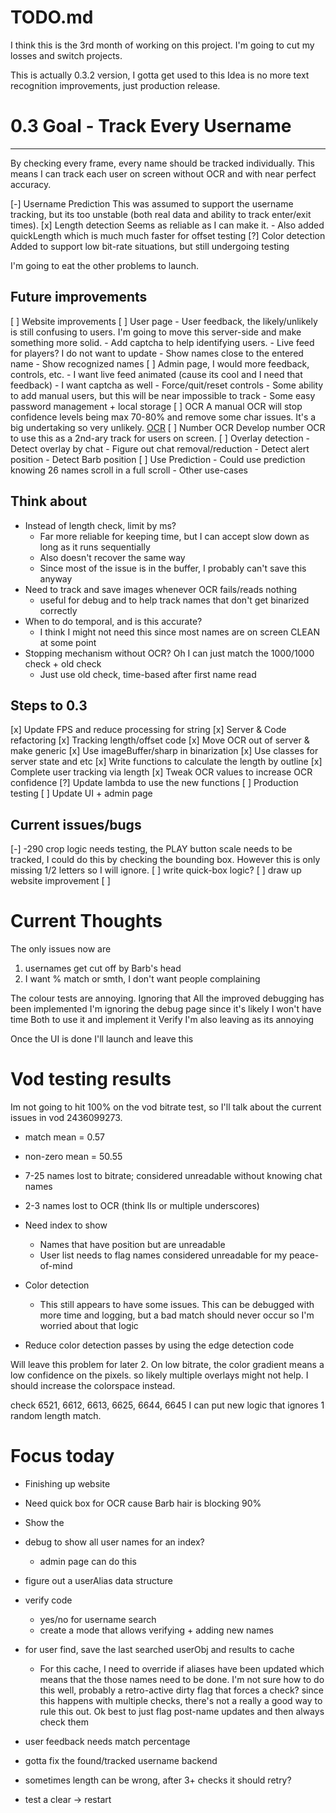 # TODO.md
I think this is the 3rd month of working on this project. 
I'm going to cut my losses and switch projects.

This is actually 0.3.2 version, I gotta get used to this
Idea is no more text recognition improvements, just production release.


# 0.3 Goal - Track Every Username
---
By checking every frame, every name should be tracked individually.
This means I can track each user on screen without OCR and with near perfect accuracy.

[-] Username Prediction
    This was assumed to support the username tracking, but its too unstable (both real data and ability to track enter/exit times).
[x] Length detection
    Seems as reliable as I can make it.
    - Also added quickLength which is much much faster for offset testing
[?] Color detection
    Added to support low bit-rate situations, but still undergoing testing

I'm going to eat the other problems to launch.

## Future improvements
[ ] Website improvements
    [ ] User page
        - User feedback, the likely/unlikely is still confusing to users. I'm going to move this server-side and make something more solid.
        - Add captcha to help identifying users.
        - Live feed for players? I do not want to update
        - Show names close to the entered name
        - Show recognized names
    [ ] Admin page, I would more feedback, controls, etc.
        - I want live feed animated (cause its cool and I need that feedback)
        - I want captcha as well
        - Force/quit/reset controls
        - Some ability to add manual users, but this will be near impossible to track
        - Some easy password management + local storage
[ ] OCR 
    A manual OCR will stop confidence levels being max 70-80% and remove some char issues. It's a big undertaking so very unlikely.
    [OCR](/Implementation.md#ocr-notes)
[ ] Number OCR
    Develop number OCR to use this as a 2nd-ary track for users on screen.
[ ] Overlay detection
    - Detect overlay by chat
        - Figure out chat removal/reduction
    - Detect alert position
    - Detect Barb position
[ ] Use Prediction
    - Could use prediction knowing 26 names scroll in a full scroll
    - Other use-cases

## Think about
- Instead of length check, limit by ms? 
    - Far more reliable for keeping time, but I can accept slow down as long as it runs sequentially
    - Also doesn't recover the same way
    - Since most of the issue is in the buffer, I probably can't save this anyway
- Need to track and save images whenever OCR fails/reads nothing
    - useful for debug and to help track names that don't get binarized correctly
- When to do temporal, and is this accurate?
    - I think I might not need this since most names are on screen CLEAN at some point
- Stopping mechanism without OCR? Oh I can just match the 1000/1000 check + old check
    - Just use old check, time-based after first name read

## Steps to 0.3
[x] Update FPS and reduce processing for string
[x] Server & Code refactoring
    [x] Tracking length/offset code
    [x] Move OCR out of server & make generic
    [x] Use imageBuffer/sharp in binarization
    [x] Use classes for server state and etc
[x] Write functions to calculate the length by outline
[x] Complete user tracking via length
[x] Tweak OCR values to increase OCR confidence
[?] Update lambda to use the new functions
[ ] Production testing
[ ] Update UI + admin page

## Current issues/bugs
[-] -290 crop logic needs testing, the PLAY button scale needs to be tracked, I could do this by checking the bounding box.
    However this is only missing 1/2 letters so I will ignore.
[ ] write quick-box logic?
[ ] draw up website improvement
[ ] 


# Current Thoughts
The only issues now are 
1. usernames get cut off by Barb's head
2. I want % match or smth, I don't want people complaining

The colour tests are annoying. Ignoring that
All the improved debugging has been implemented
I'm ignoring the debug page since it's likely I won't have time 
    Both to use it and implement it
Verify I'm also leaving as its annoying

Once the UI is done I'll launch and leave this 

# Vod testing results
Im not going to hit 100% on the vod bitrate test, so I'll talk about the current issues in vod 2436099273.
- match mean = 0.57
- non-zero mean = 50.55
- 7-25 names lost to bitrate; considered unreadable without knowing chat names
- 2-3 names lost to OCR (think lIs or multiple underscores)

- Need index to show 
    - Names that have position but are unreadable
    - User list needs to flag names considered unreadable for my peace-of-mind

- Color detection
    - This still appears to have some issues. This can be debugged with more time and logging, but a bad match should never occur so I'm worried about that logic
- Reduce color detection passes by using the edge detection code

Will leave this problem for later
2. On low bitrate, the color gradient means a low confidence on the pixels.
    so likely multiple overlays might not help.
    I should increase the colorspace instead.

check 6521, 6612, 6613, 6625, 6644, 6645
I can put new logic that ignores 1 random length match.

# Focus today

- Finishing up website

- Need quick box for OCR cause Barb hair is blocking 90%
- Show the

- debug to show all user names for an index?
    - admin page can do this

- figure out a userAlias data structure
- verify code
    - yes/no for username search
    - create a mode that allows verifying + adding new names

- for user find, save the last searched userObj and results to cache
    - For this cache, I need to override if aliases have been updated which means 
    that the those names need to be done.
    I'm not sure how to do this well, probably a retro-active dirty flag that forces a check?
    since this happens with multiple checks, there's not a really a good way to rule this out.
    Ok best to just flag post-name updates and then always check them

- user feedback needs match percentage
- gotta fix the found/tracked username backend
- sometimes length can be wrong, after 3+ checks it should retry?

- test a clear -> restart